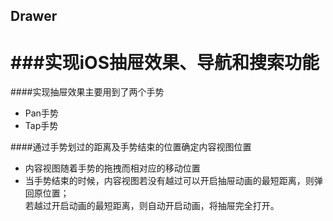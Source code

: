 ## Drawer
###实现iOS抽屉效果、导航和搜索功能
=========
####实现抽屉效果主要用到了两个手势
* Pan手势
* Tap手势

####通过手势划过的距离及手势结束的位置确定内容视图位置
* 内容视图随着手势的拖拽而相对应的移动位置
* 当手势结束的时候，内容视图若没有越过可以开启抽屉动画的最短距离，则弹回原位置；<br>
  若越过开启动画的最短距离，则自动开启动画，将抽屉完全打开。
